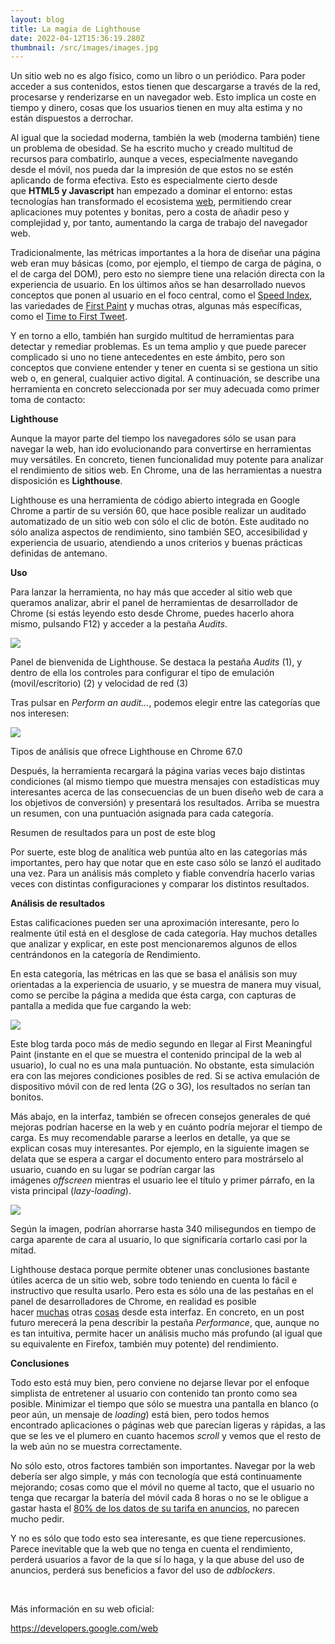 ```yaml
---
layout: blog
title: La magia de Lighthouse
date: 2022-04-12T15:36:19.280Z
thumbnail: /src/images/images.jpg
---
```

<!--StartFragment-->

Un sitio web no es algo físico, como un libro o un periódico. Para poder acceder a sus contenidos, estos tienen que descargarse a través de la red, procesarse y renderizarse en un navegador web. Esto implica un coste en tiempo y dinero, cosas que los usuarios tienen en muy alta estima y no están dispuestos a derrochar.

Al igual que la sociedad moderna, también la web (moderna también) tiene un problema de obesidad. Se ha escrito mucho y creado multitud de recursos para combatirlo, aunque a veces, especialmente navegando desde el móvil, nos pueda dar la impresión de que estos no se estén aplicando de forma efectiva. Esto es especialmente cierto desde que **HTML5 y Javascript** han empezado a dominar el entorno: estas tecnologías han transformado el ecosistema [web](https://www.divisadero.es/lexicograma?web), permitiendo crear aplicaciones muy potentes y bonitas, pero a costa de añadir peso y complejidad y, por tanto, aumentando la carga de trabajo del navegador web.

Tradicionalmente, las métricas importantes a la hora de diseñar una página web eran muy básicas (como, por ejemplo, el tiempo de carga de página, o el de carga del DOM), pero esto no siempre tiene una relación directa con la experiencia de usuario. En los últimos años se han desarrollado nuevos conceptos que ponen al usuario en el foco central, como el [Speed Index](https://sites.google.com/a/webpagetest.org/docs/using-webpagetest/metrics/speed-index), las variedades de [First Paint](https://developers.google.com/web/fundamentals/performance/user-centric-performance-metrics#first_paint_and_first_contentful_paint) y muchas otras, algunas más específicas, como el [Time to First Tweet](https://blog.alexmaccaw.com/time-to-first-tweet).

Y en torno a ello, también han surgido multitud de herramientas para detectar y remediar problemas. Es un tema amplio y que puede parecer complicado si uno no tiene antecedentes en este ámbito, pero son conceptos que conviene entender y tener en cuenta si se gestiona un sitio web o, en general, cualquier activo digital. A continuación, se describe una herramienta en concreto seleccionada por ser muy adecuada como primer toma de contacto:

**Lighthouse**

Aunque la mayor parte del tiempo los navegadores sólo se usan para navegar la web, han ido evolucionando para convertirse en herramientas muy versátiles. En concreto, tienen funcionalidad muy potente para analizar el rendimiento de sitios web. En Chrome, una de las herramientas a nuestra disposición es **Lighthouse**.

Lighthouse es una herramienta de código abierto integrada en Google Chrome a partir de su versión 60, que hace posible realizar un auditado automatizado de un sitio web con sólo el clic de botón. Este auditado no sólo analiza aspectos de rendimiento, sino también SEO, accesibilidad y experiencia de usuario, atendiendo a unos criterios y buenas prácticas definidas de antemano.

**Uso**

Para lanzar la herramienta, no hay más que acceder al sitio web que queramos analizar, abrir el panel de herramientas de desarrollador de Chrome (si estás leyendo esto desde Chrome, puedes hacerlo ahora mismo, pulsando F12) y acceder a la pestaña *Audits*.

<!--EndFragment-->

![](/src/images/pic1.png)

<!--StartFragment-->

Panel de bienvenida de Lighthouse. Se destaca la pestaña *Audits* (1), y dentro de ella los controles para configurar el tipo de emulación (movil/escritorio) (2) y velocidad de red (3)

Tras pulsar en *Perform an audit…*, podemos elegir entre las categorías que nos interesen:

<!--EndFragment-->

![](/src/images/pic2.png)

Tipos de análisis que ofrece Lighthouse en Chrome 67.0

Después, la herramienta recargará la página varias veces bajo distintas condiciones (al mismo tiempo que muestra mensajes con estadísticas muy interesantes acerca de las consecuencias de un buen diseño web de cara a los objetivos de conversión) y presentará los resultados. Arriba se muestra un resumen, con una puntuación asignada para cada categoría.

<!--EndFragment-->

<!--StartFragment-->

Resumen de resultados para un post de este blog

Por suerte, este blog de analítica web puntúa alto en las categorías más importantes, pero hay que notar que en este caso sólo se lanzó el auditado una vez. Para un análisis más completo y fiable convendría hacerlo varias veces con distintas configuraciones y comparar los distintos resultados.

**Análisis de resultados**

Estas calificaciones pueden ser una aproximación interesante, pero lo realmente útil está en el desglose de cada categoría. Hay muchos detalles que analizar y explicar, en este post mencionaremos algunos de ellos centrándonos en la categoría de Rendimiento.

En esta categoría, las métricas en las que se basa el análisis son muy orientadas a la experiencia de usuario, y se muestra de manera muy visual, como se percibe la página a medida que ésta carga, con capturas de pantalla a medida que fue cargando la web:

<!--EndFragment-->

![](/src/images/pic4.png)

<!--StartFragment-->

Este blog tarda poco más de medio segundo en llegar al First Meaningful Paint (instante en el que se muestra el contenido principal de la web al usuario), lo cual no es una mala puntuación. No obstante, esta simulación era con las mejores condiciones posibles de red. Si se activa emulación de dispositivo móvil con de red lenta (2G o 3G), los resultados no serían tan bonitos.

Más abajo, en la interfaz, también se ofrecen consejos generales de qué mejoras podrían hacerse en la web y en cuánto podría mejorar el tiempo de carga. Es muy recomendable pararse a leerlos en detalle, ya que se explican cosas muy interesantes. Por ejemplo, en la siguiente imagen se delata que se espera a cargar el documento entero para mostrárselo al usuario, cuando en su lugar se podrían cargar las imágenes *offscreen* mientras el usuario lee el título y primer párrafo, en la vista principal (*lazy-loading*).

<!--EndFragment-->

![](/src/images/pic5.png)

Según la imagen, podrían ahorrarse hasta 340 milisegundos en tiempo de carga aparente de cara al usuario, lo que significaría cortarlo casi por la mitad.

Lighthouse destaca porque permite obtener unas conclusiones bastante útiles acerca de un sitio web, sobre todo teniendo en cuenta lo fácil e instructivo que resulta usarlo. Pero esta es sólo una de las pestañas en el panel de desarrolladores de Chrome, en realidad es posible hacer [muchas](https://www.analiticaweb.es/nueva-actualizacion-devtools-google-chrome/) otras [cosas](https://www.analiticaweb.es/valida-app-herramientas-desarrolladores-chrome/) desde esta interfaz. En concreto, en un post futuro merecerá la pena describir la pestaña *Performance*, que, aunque no es tan intuitiva, permite hacer un análisis mucho más profundo (al igual que su equivalente en Firefox, también muy potente) del rendimiento.

**Conclusiones**

Todo esto está muy bien, pero conviene no dejarse llevar por el enfoque simplista de entretener al usuario con contenido tan pronto como sea posible. Minimizar el tiempo que sólo se muestra una pantalla en blanco (o peor aún, un mensaje de *loading*) está bien, pero todos hemos encontrado aplicaciones o páginas web que parecían ligeras y rápidas, a las que se les ve el plumero en cuanto hacemos *scroll* y vemos que el resto de la web aún no se muestra correctamente.

No sólo esto, otros factores también son importantes. Navegar por la web debería ser algo simple, y más con tecnología que está continuamente mejorando; cosas como que el móvil no queme al tacto, que el usuario no tenga que recargar la batería del móvil cada 8 horas o no se le obligue a gastar hasta el [80% de los datos de su tarifa en anuncios](https://www.techdirt.com/articles/20160317/09274333934/why-are-people-using-ad-blockers-ads-can-eat-up-to-79-mobile-data-allotments.shtml), no parecen mucho pedir.

Y no es sólo que todo esto sea interesante, es que tiene repercusiones. Parece inevitable que la web que no tenga en cuenta el rendimiento, perderá usuarios a favor de la que sí lo haga, y la que abuse del uso de anuncios, perderá sus beneficios a favor del uso de *adblockers*.

 

<!--EndFragment-->

Más información en su web oficial: 

https://developers.google.com/web